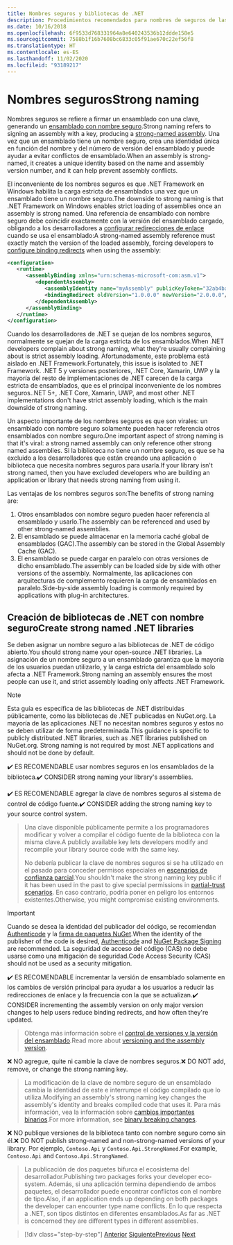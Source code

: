 ```yaml
---
title: Nombres seguros y bibliotecas de .NET
description: Procedimientos recomendados para nombres de seguros de las bibliotecas de .NET.
ms.date: 10/16/2018
ms.openlocfilehash: 6f9533d768331964a8e640243536b12ddde158e5
ms.sourcegitcommit: 7588b1f16b7608bc6833c05f91ae670c22ef56f8
ms.translationtype: HT
ms.contentlocale: es-ES
ms.lasthandoff: 11/02/2020
ms.locfileid: "93189217"
---
```

# <a name="strong-naming"></a><span data-ttu-id="7fbf5-103">Nombres seguros</span><span class="sxs-lookup"><span data-stu-id="7fbf5-103">Strong naming</span></span>

<span data-ttu-id="7fbf5-104">Nombres seguros se refiere a firmar un ensamblado con una clave, generando un [ensamblado con nombre seguro](../assembly/strong-named.md).</span><span class="sxs-lookup"><span data-stu-id="7fbf5-104">Strong naming refers to signing an assembly with a key, producing a [strong-named assembly](../assembly/strong-named.md).</span></span> <span data-ttu-id="7fbf5-105">Una vez que un ensamblado tiene un nombre seguro, crea una identidad única en función del nombre y del número de versión del ensamblado y puede ayudar a evitar conflictos de ensamblado.</span><span class="sxs-lookup"><span data-stu-id="7fbf5-105">When an assembly is strong-named, it creates a unique identity based on the name and assembly version number, and it can help prevent assembly conflicts.</span></span>

<span data-ttu-id="7fbf5-106">El inconveniente de los nombres seguros es que .NET Framework en Windows habilita la carga estricta de ensamblados una vez que un ensamblado tiene un nombre seguro.</span><span class="sxs-lookup"><span data-stu-id="7fbf5-106">The downside to strong naming is that .NET Framework on Windows enables strict loading of assemblies once an assembly is strong named.</span></span> <span data-ttu-id="7fbf5-107">Una referencia de ensamblado con nombre seguro debe coincidir exactamente con la versión del ensamblado cargado, obligando a los desarrolladores a [configurar redirecciones de enlace](../../framework/configure-apps/redirect-assembly-versions.md) cuando se usa el ensamblado:</span><span class="sxs-lookup"><span data-stu-id="7fbf5-107">A strong-named assembly reference must exactly match the version of the loaded assembly, forcing developers to [configure binding redirects](../../framework/configure-apps/redirect-assembly-versions.md) when using the assembly:</span></span>

```xml
<configuration>
   <runtime>
      <assemblyBinding xmlns="urn:schemas-microsoft-com:asm.v1">
         <dependentAssembly>
            <assemblyIdentity name="myAssembly" publicKeyToken="32ab4ba45e0a69a1" culture="neutral" />
            <bindingRedirect oldVersion="1.0.0.0" newVersion="2.0.0.0"/>
         </dependentAssembly>
      </assemblyBinding>
   </runtime>
</configuration>
```

<span data-ttu-id="7fbf5-108">Cuando los desarrolladores de .NET se quejan de los nombres seguros, normalmente se quejan de la carga estricta de los ensamblados.</span><span class="sxs-lookup"><span data-stu-id="7fbf5-108">When .NET developers complain about strong naming, what they're usually complaining about is strict assembly loading.</span></span> <span data-ttu-id="7fbf5-109">Afortunadamente, este problema está aislado en .NET Framework.</span><span class="sxs-lookup"><span data-stu-id="7fbf5-109">Fortunately, this issue is isolated to .NET Framework.</span></span> <span data-ttu-id="7fbf5-110">.NET 5 y versiones posteriores, .NET Core, Xamarin, UWP y la mayoría del resto de implementaciones de .NET carecen de la carga estricta de ensamblados, que es el principal inconveniente de los nombres seguros.</span><span class="sxs-lookup"><span data-stu-id="7fbf5-110">.NET 5+, .NET Core, Xamarin, UWP, and most other .NET implementations don't have strict assembly loading, which is the main downside of strong naming.</span></span>

<span data-ttu-id="7fbf5-111">Un aspecto importante de los nombres seguros es que son virales: un ensamblado con nombre seguro solamente pueden hacer referencia otros ensamblados con nombre seguro.</span><span class="sxs-lookup"><span data-stu-id="7fbf5-111">One important aspect of strong naming is that it's viral: a strong named assembly can only reference other strong named assemblies.</span></span> <span data-ttu-id="7fbf5-112">Si la biblioteca no tiene un nombre seguro, es que se ha excluido a los desarrolladores que están creando una aplicación o biblioteca que necesita nombres seguros para usarla.</span><span class="sxs-lookup"><span data-stu-id="7fbf5-112">If your library isn't strong named, then you have excluded developers who are building an application or library that needs strong naming from using it.</span></span>

<span data-ttu-id="7fbf5-113">Las ventajas de los nombres seguros son:</span><span class="sxs-lookup"><span data-stu-id="7fbf5-113">The benefits of strong naming are:</span></span>

1. <span data-ttu-id="7fbf5-114">Otros ensamblados con nombre seguro pueden hacer referencia al ensamblado y usarlo.</span><span class="sxs-lookup"><span data-stu-id="7fbf5-114">The assembly can be referenced and used by other strong-named assemblies.</span></span>
2. <span data-ttu-id="7fbf5-115">El ensamblado se puede almacenar en la memoria caché global de ensamblados (GAC).</span><span class="sxs-lookup"><span data-stu-id="7fbf5-115">The assembly can be stored in the Global Assembly Cache (GAC).</span></span>
3. <span data-ttu-id="7fbf5-116">El ensamblado se puede cargar en paralelo con otras versiones de dicho ensamblado.</span><span class="sxs-lookup"><span data-stu-id="7fbf5-116">The assembly can be loaded side by side with other versions of the assembly.</span></span> <span data-ttu-id="7fbf5-117">Normalmente, las aplicaciones con arquitecturas de complemento requieren la carga de ensamblados en paralelo.</span><span class="sxs-lookup"><span data-stu-id="7fbf5-117">Side-by-side assembly loading is commonly required by applications with plug-in architectures.</span></span>

## <a name="create-strong-named-net-libraries"></a><span data-ttu-id="7fbf5-118">Creación de bibliotecas de .NET con nombre seguro</span><span class="sxs-lookup"><span data-stu-id="7fbf5-118">Create strong named .NET libraries</span></span>

<span data-ttu-id="7fbf5-119">Se deben asignar un nombre seguro a las bibliotecas de .NET de código abierto.</span><span class="sxs-lookup"><span data-stu-id="7fbf5-119">You should strong name your open-source .NET libraries.</span></span> <span data-ttu-id="7fbf5-120">La asignación de un nombre seguro a un ensamblado garantiza que la mayoría de los usuarios puedan utilizarlo, y la carga estricta del ensamblado solo afecta a .NET Framework.</span><span class="sxs-lookup"><span data-stu-id="7fbf5-120">Strong naming an assembly ensures the most people can use it, and strict assembly loading only affects .NET Framework.</span></span>

> [!NOTE]
> <span data-ttu-id="7fbf5-121">Esta guía es específica de las bibliotecas de .NET distribuidas públicamente, como las bibliotecas de .NET publicadas en NuGet.org. La mayoría de las aplicaciones .NET no necesitan nombres seguros y estos no se deben utilizar de forma predeterminada.</span><span class="sxs-lookup"><span data-stu-id="7fbf5-121">This guidance is specific to publicly distributed .NET libraries, such as .NET libraries published on NuGet.org. Strong naming is not required by most .NET applications and should not be done by default.</span></span>

<span data-ttu-id="7fbf5-122">✔️ ES RECOMENDABLE usar nombres seguros en los ensamblados de la biblioteca.</span><span class="sxs-lookup"><span data-stu-id="7fbf5-122">✔️ CONSIDER strong naming your library's assemblies.</span></span>

<span data-ttu-id="7fbf5-123">✔️ ES RECOMENDABLE agregar la clave de nombres seguros al sistema de control de código fuente.</span><span class="sxs-lookup"><span data-stu-id="7fbf5-123">✔️ CONSIDER adding the strong naming key to your source control system.</span></span>

> <span data-ttu-id="7fbf5-124">Una clave disponible públicamente permite a los programadores modificar y volver a compilar el código fuente de la biblioteca con la misma clave.</span><span class="sxs-lookup"><span data-stu-id="7fbf5-124">A publicly available key lets developers modify and recompile your library source code with the same key.</span></span>
>
> <span data-ttu-id="7fbf5-125">No debería publicar la clave de nombres seguros si se ha utilizado en el pasado para conceder permisos especiales en [escenarios de confianza parcial](../../framework/misc/using-libraries-from-partially-trusted-code.md).</span><span class="sxs-lookup"><span data-stu-id="7fbf5-125">You shouldn't make the strong naming key public if it has been used in the past to give special permissions in [partial-trust scenarios](../../framework/misc/using-libraries-from-partially-trusted-code.md).</span></span> <span data-ttu-id="7fbf5-126">En caso contrario, podría poner en peligro los entornos existentes.</span><span class="sxs-lookup"><span data-stu-id="7fbf5-126">Otherwise, you might compromise existing environments.</span></span>

> [!IMPORTANT]
> <span data-ttu-id="7fbf5-127">Cuando se desea la identidad del publicador del código, se recomiendan [Authenticode](/windows-hardware/drivers/install/authenticode) y la [firma de paquetes NuGet](/nuget/create-packages/sign-a-package).</span><span class="sxs-lookup"><span data-stu-id="7fbf5-127">When the identity of the publisher of the code is desired, [Authenticode](/windows-hardware/drivers/install/authenticode) and [NuGet Package Signing](/nuget/create-packages/sign-a-package) are recommended.</span></span> <span data-ttu-id="7fbf5-128">La seguridad de acceso del código (CAS) no debe usarse como una mitigación de seguridad.</span><span class="sxs-lookup"><span data-stu-id="7fbf5-128">Code Access Security (CAS) should not be used as a security mitigation.</span></span>

<span data-ttu-id="7fbf5-129">✔️ ES RECOMENDABLE incrementar la versión de ensamblado solamente en los cambios de versión principal para ayudar a los usuarios a reducir las redirecciones de enlace y la frecuencia con la que se actualizan.</span><span class="sxs-lookup"><span data-stu-id="7fbf5-129">✔️ CONSIDER incrementing the assembly version on only major version changes to help users reduce binding redirects, and how often they're updated.</span></span>

> <span data-ttu-id="7fbf5-130">Obtenga más información sobre el [control de versiones y la versión del ensamblado](./versioning.md#assembly-version).</span><span class="sxs-lookup"><span data-stu-id="7fbf5-130">Read more about [versioning and the assembly version](./versioning.md#assembly-version).</span></span>

<span data-ttu-id="7fbf5-131">❌ NO agregue, quite ni cambie la clave de nombres seguros.</span><span class="sxs-lookup"><span data-stu-id="7fbf5-131">❌ DO NOT add, remove, or change the strong naming key.</span></span>

> <span data-ttu-id="7fbf5-132">La modificación de la clave de nombre seguro de un ensamblado cambia la identidad de este e interrumpe el código compilado que lo utiliza.</span><span class="sxs-lookup"><span data-stu-id="7fbf5-132">Modifying an assembly's strong naming key changes the assembly's identity and breaks compiled code that uses it.</span></span> <span data-ttu-id="7fbf5-133">Para más información, vea la información sobre [cambios importantes binarios](./breaking-changes.md#binary-breaking-change).</span><span class="sxs-lookup"><span data-stu-id="7fbf5-133">For more information, see [binary breaking changes](./breaking-changes.md#binary-breaking-change).</span></span>

<span data-ttu-id="7fbf5-134">❌ NO publique versiones de la biblioteca tanto con nombre seguro como sin él.</span><span class="sxs-lookup"><span data-stu-id="7fbf5-134">❌ DO NOT publish strong-named and non-strong-named versions of your library.</span></span> <span data-ttu-id="7fbf5-135">Por ejemplo, `Contoso.Api` y `Contoso.Api.StrongNamed`.</span><span class="sxs-lookup"><span data-stu-id="7fbf5-135">For example, `Contoso.Api` and `Contoso.Api.StrongNamed`.</span></span>

> <span data-ttu-id="7fbf5-136">La publicación de dos paquetes bifurca el ecosistema del desarrollador.</span><span class="sxs-lookup"><span data-stu-id="7fbf5-136">Publishing two packages forks your developer eco-system.</span></span> <span data-ttu-id="7fbf5-137">Además, si una aplicación termina dependiendo de ambos paquetes, el desarrollador puede encontrar conflictos con el nombre de tipo.</span><span class="sxs-lookup"><span data-stu-id="7fbf5-137">Also, if an application ends up depending on both packages the developer can encounter type name conflicts.</span></span> <span data-ttu-id="7fbf5-138">En lo que respecta a .NET, son tipos distintos en diferentes ensamblados.</span><span class="sxs-lookup"><span data-stu-id="7fbf5-138">As far as .NET is concerned they are different types in different assemblies.</span></span>

>[!div class="step-by-step"]
><span data-ttu-id="7fbf5-139">[Anterior](cross-platform-targeting.md)
>[Siguiente](nuget.md)</span><span class="sxs-lookup"><span data-stu-id="7fbf5-139">[Previous](cross-platform-targeting.md)
[Next](nuget.md)</span></span>
